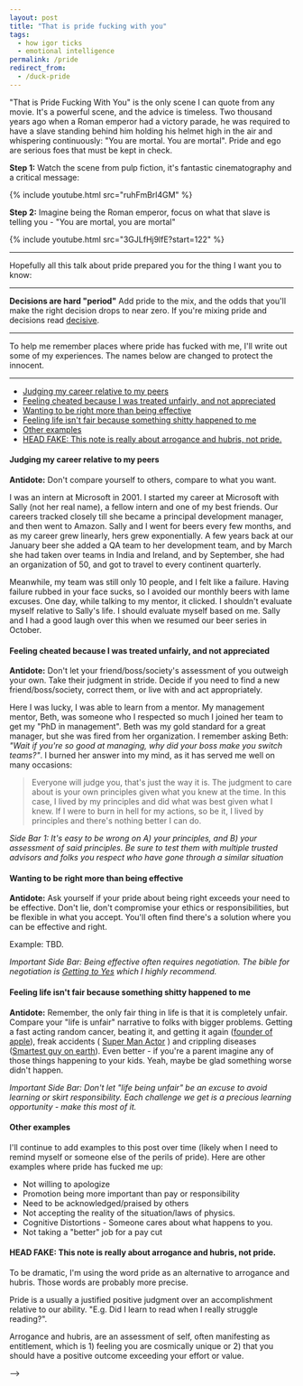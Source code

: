 ```yaml
---
layout: post
title: "That is pride fucking with you"
tags:
  - how igor ticks
  - emotional intelligence
permalink: /pride
redirect_from:
  - /duck-pride
---
```


"That is Pride Fucking With You" is the only scene I can quote from any movie. It's a powerful scene, and the advice is timeless. Two thousand years ago when a Roman emperor had a victory parade, he was required to have a slave standing behind him holding his helmet high in the air and whispering continuously: "You are mortal. You are mortal". Pride and ego are serious foes that must be kept in check.

**Step 1:** Watch the scene from pulp fiction, it's fantastic cinematography and a critical message:

{% include youtube.html src="ruhFmBrl4GM" %}

**Step 2:** Imagine being the Roman emperor, focus on what that slave is telling you - "You are mortal, you are mortal"

{% include youtube.html src="3GJLfHj9lfE?start=122" %}

---

Hopefully all this talk about pride prepared you for the thing I want you to know:

---

**Decisions are hard "period"** Add pride to the mix, and the odds that you'll make the right decision drops to near zero. If you're mixing pride and decisions read [decisive](/decisive).

---

To help me remember places where pride has fucked with me, I'll write out some of my experiences. The names below are changed to protect the innocent.

---

<!-- prettier-ignore-start -->
<!-- vim-markdown-toc-start -->

- [Judging my career relative to my peers](#judging-my-career-relative-to-my-peers)
- [Feeling cheated because I was treated unfairly, and not appreciated](#feeling-cheated-because-i-was-treated-unfairly-and-not-appreciated)
- [Wanting to be right more than being effective](#wanting-to-be-right-more-than-being-effective)
- [Feeling life isn't fair because something shitty happened to me](#feeling-life-isnt-fair-because-something-shitty-happened-to-me)
- [Other examples](#other-examples)
- [HEAD FAKE: This note is really about arrogance and hubris, not pride.](#head-fake-this-note-is-really-about-arrogance-and-hubris-not-pride)

<!-- vim-markdown-toc -->
<!-- prettier-ignore-end -->

#### Judging my career relative to my peers

**Antidote:** Don't compare yourself to others, compare to what you want.

I was an intern at Microsoft in 2001. I started my career at Microsoft with Sally (not her real name), a fellow intern and one of my best friends. Our careers tracked closely till she became a principal development manager, and then went to Amazon. Sally and I went for beers every few months, and as my career grew linearly, hers grew exponentially. A few years back at our January beer she added a QA team to her development team, and by March she had taken over teams in India and Ireland, and by September, she had an organization of 50, and got to travel to every continent quarterly.

Meanwhile, my team was still only 10 people, and I felt like a failure. Having failure rubbed in your face sucks, so I avoided our monthly beers with lame excuses. One day, while talking to my mentor, it clicked. I shouldn't evaluate myself relative to Sally's life. I should evaluate myself based on me. Sally and I had a good laugh over this when we resumed our beer series in October.

#### Feeling cheated because I was treated unfairly, and not appreciated

**Antidote:** Don't let your friend/boss/society's assessment of you outweigh your own. Take their judgment in stride. Decide if you need to find a new friend/boss/society, correct them, or live with and act appropriately.

Here I was lucky, I was able to learn from a mentor. My management mentor, Beth, was someone who I respected so much I joined her team to get my "PhD in management". Beth was my gold standard for a great manager, but she was fired from her organization. I remember asking Beth: _"Wait if you're so good at managing, why did your boss make you switch teams?"_. I burned her answer into my mind, as it has served me well on many occasions:

> Everyone will judge you, that's just the way it is. The judgment to care about is your own principles given what you knew at the time. In this case, I lived by my principles and did what was best given what I knew. If I were to burn in hell for my actions, so be it, I lived by principles and there's nothing better I can do.

_Side Bar 1: It's easy to be wrong on A) your principles, and B) your assessment of said principles. Be sure to test them with multiple trusted advisors and folks you respect who have gone through a similar situation_

#### Wanting to be right more than being effective

**Antidote:** Ask yourself if your pride about being right exceeds your need to be effective. Don't lie, don't compromise your ethics or responsibilities, but be flexible in what you accept. You'll often find there's a solution where you can be effective and right.

Example: TBD.

_Important Side Bar: Being effective often requires negotiation. The bible for negotiation is [Getting to Yes](https://www.google.com/search?q=getting+to+yes) which I highly recommend._

#### Feeling life isn't fair because something shitty happened to me

**Antidote:** Remember, the only fair thing in life is that it is completely unfair. Compare your "life is unfair" narrative to folks with bigger problems. Getting a fast acting random cancer, beating it, and getting it again ([founder of apple](https://en.wikipedia.org/wiki/Steve_Jobs#Death)), freak accidents ( [Super Man Actor](https://en.wikipedia.org/wiki/Christopher_Reeve) ) and crippling diseases ([Smartest guy on earth](http://www.hawking.org.uk/)). Even better - if you're a parent imagine any of those things happening to your kids. Yeah, maybe be glad something worse didn't happen.

_Important Side Bar: Don't let "life being unfair" be an excuse to avoid learning or skirt responsibility. Each challenge we get is a precious learning opportunity - make this most of it._

#### Other examples

I'll continue to add examples to this post over time (likely when I need to remind myself or someone else of the perils of pride). Here are other examples where pride has fucked me up:

- Not willing to apologize
- Promotion being more important than pay or responsibility
- Need to be acknowledged/praised by others
- Not accepting the reality of the situation/laws of physics.
- Cognitive Distortions - Someone cares about what happens to you.
- Not taking a "better" job for a pay cut

#### HEAD FAKE: This note is really about arrogance and hubris, not pride.

To be dramatic, I'm using the word pride as an alternative to arrogance and hubris. Those words are probably more precise.

Pride is a usually a justified positive judgment over an accomplishment relative to our ability. "E.g. Did I learn to read when I really struggle reading?".

Arrogance and hubris, are an assessment of self, often manifesting as entitlement, which is 1) feeling you are cosmically unique or 2) that you should have a positive outcome exceeding your effort or value.

-->
